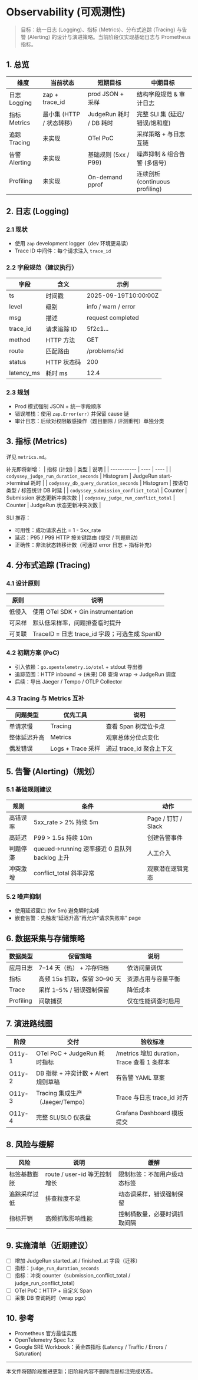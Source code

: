 # Observability (可观测性)

> 目标：统一日志 (Logging)、指标 (Metrics)、分布式追踪 (Tracing) 与告警 (Alerting) 的设计与演进策略。当前阶段仅实现基础日志与 Prometheus 指标。

## 1. 总览
| 维度 | 当前状态 | 短期目标 | 中期目标 |
| ---- | -------- | -------- | -------- |
| 日志 Logging | zap + trace_id | prod JSON + 采样 | 结构字段规范 & 审计日志 |
| 指标 Metrics | 最小集 (HTTP / 状态转移) | JudgeRun 耗时 / DB 耗时 | 完整 SLI 集 (延迟/错误/饱和度) |
| 追踪 Tracing | 未实现 | OTel PoC | 采样策略 + 与日志互链 |
| 告警 Alerting | 未实现 | 基础规则 (5xx / P99) | 噪声抑制 & 组合告警 (多信号) |
| Profiling | 未实现 | On-demand pprof | 连续剖析 (continuous profiling) |

## 2. 日志 (Logging)
### 2.1 现状
- 使用 `zap` development logger（dev 环境更易读）
- Trace ID 中间件：每个请求注入 `trace_id`

### 2.2 字段规范（建议执行）
| 字段 | 含义 | 示例 |
| ---- | ---- | ---- |
| ts | 时间戳 | 2025-09-19T10:00:00Z |
| level | 级别 | info / warn / error |
| msg | 描述 | request completed |
| trace_id | 请求追踪 ID | 5f2c1... |
| method | HTTP 方法 | GET |
| route | 匹配路由 | /problems/:id |
| status | HTTP 状态码 | 200 |
| latency_ms | 耗时 ms | 12.4 |

### 2.3 规划
- Prod 模式强制 JSON + 统一字段顺序
- 错误堆栈：使用 `zap.Error(err)` 并保留 cause 链
- 审计日志：后续对权限敏感操作（题目删除 / 评测重判）单独分类

## 3. 指标 (Metrics)
详见 `metrics.md`。

补充即将新增：
| 指标 (计划) | 类型 | 说明 |
| ----------- | ---- | ---- |
| `codyssey_judge_run_duration_seconds` | Histogram | JudgeRun start->terminal 耗时 |
| `codyssey_db_query_duration_seconds` | Histogram | 按语句类型 / 标签统计 DB 时延 |
| `codyssey_submission_conflict_total` | Counter | Submission 状态更新冲突次数 |
| `codyssey_judge_run_conflict_total` | Counter | JudgeRun 状态更新冲突次数 |

SLI 推荐：
- 可用性：成功请求占比 = 1 - 5xx_rate
- 延迟：P95 / P99 HTTP 按关键路由 (提交 / 判题启动)
- 正确性：非法状态转移计数（可通过 error 日志 + 指标补充）

## 4. 分布式追踪 (Tracing)
### 4.1 设计原则
| 原则 | 说明 |
| ---- | ---- |
| 低侵入 | 使用 OTel SDK + Gin instrumentation |
| 可采样 | 默认低采样率，问题排查临时提升 |
| 可关联 | TraceID = 日志 trace_id 字段；可选生成 SpanID |

### 4.2 初期方案 (PoC)
- 引入依赖：`go.opentelemetry.io/otel` + stdout 导出器
- 追踪范围：HTTP inbound → (未来) DB 查询 wrap → JudgeRun 调度
- 后续：导出 Jaeger / Tempo / OTLP Collector

### 4.3 Tracing 与 Metrics 互补
| 问题类型 | 优先工具 | 说明 |
| -------- | -------- | ---- |
| 单请求慢 | Tracing | 查看 Span 树定位卡点 |
| 整体延迟升高 | Metrics | 观察总体分位点变化 |
| 偶发错误 | Logs + Trace 采样 | 通过 trace_id 聚合上下文 |

## 5. 告警 (Alerting)（规划）
### 5.1 基础规则建议
| 规则 | 条件 | 动作 |
| ---- | ---- | ---- |
| 高错误率 | 5xx_rate > 2% 持续 5m | Page / 钉钉 / Slack |
| 高延迟 | P99 > 1.5s 持续 10m | 创建告警事件 |
| 判题停滞 | queued->running 速率接近 0 且队列 backlog 上升 | 人工介入 |
| 冲突激增 | conflict_total 斜率异常 | 观察潜在逻辑竞态 |

### 5.2 噪声抑制
- 使用延迟窗口 (for 5m) 避免瞬时尖峰
- 嵌套告警：先触发“延迟升高”再允许“请求失败率” page

## 6. 数据采集与存储策略
| 数据类型 | 保留策略 | 说明 |
| -------- | -------- | ---- |
| 应用日志 | 7–14 天（热） + 冷存归档 | 依访问量调优 |
| 指标 | 高频 15s 抓取，保留 30–90 天 | 资源占用与容量平衡 |
| Trace | 采样 1–5% / 错误强制保留 | 降低成本 |
| Profiling | 间歇捕获 | 仅在性能调查时启用 |

## 7. 演进路线图
| 阶段 | 交付 | 验收标准 |
| ---- | ---- | -------- |
| O11y-1 | OTel PoC + JudgeRun 耗时指标 | /metrics 增加 duration，Trace 查看 1 条样本 |
| O11y-2 | DB 指标 + 冲突计数 + Alert 规则草稿 | 有告警 YAML 草案 |
| O11y-3 | Tracing 集成生产（Jaeger/Tempo） | Trace 与日志 trace_id 对齐 |
| O11y-4 | 完整 SLI/SLO 仪表盘 | Grafana Dashboard 模板提交 | 

## 8. 风险与缓解
| 风险 | 说明 | 缓解 |
| ---- | ---- | ---- |
| 标签基数膨胀 | route / user-id 等无控制增长 | 限制标签：不加用户级动态标签 |
| 追踪采样过低 | 排查粒度不足 | 动态调采样，错误强制保留 |
| 指标开销 | 高频抓取影响性能 | 控制桶数量，必要时调抓取间隔 |

## 9. 实施清单（近期建议）
- [ ] 增加 JudgeRun started_at / finished_at 字段（迁移）
- [ ] 指标：`judge_run_duration_seconds`
- [ ] 指标：冲突 counter（submission_conflict_total / judge_run_conflict_total）
- [ ] OTel PoC：HTTP + 自定义 Span
- [ ] 采集 DB 查询耗时（wrap pgx）

## 10. 参考
- Prometheus 官方最佳实践
- OpenTelemetry Spec 1.x
- Google SRE Workbook：黄金四指标 (Latency / Traffic / Errors / Saturation)

---
本文件将随阶段推进更新；旧阶段内容不删除而是标注完成状态。